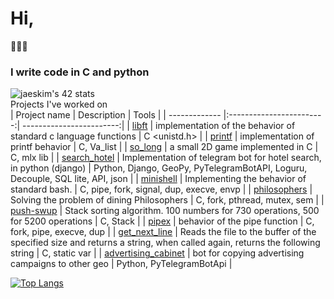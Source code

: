 # Hi,
👋👋👋  
### I write code in C and python ###

![jaeskim's 42 stats](https://badge42.herokuapp.com/api/stats/bcarlee)
<br> Projects I've worked on </br>
| Project name      | Description                | Tools |
| ------------- |:------------------------:| ------------------------:|
| [libft](https://github.com/ilnrzakirov/libft)  |  implementation of the behavior of standard c language functions    | C <unistd.h> |
| [printf](https://github.com/ilnrzakirov/ft_printf)     | implementation of printf behavior |   С, Va_list |
| [so_long](https://github.com/ilnrzakirov/so_long)  | a small 2D game implemented in C         |    C, mlx lib |
| [search_hotel](https://github.com/ilnrzakirov/search_for_hotels)  | Implementation of telegram bot for hotel search, in python (django)         |  Python, Django, GeoPy, PyTelegramBotAPI, Loguru, Decouple, SQL lite, API, json |
| [minishell](https://github.com/ilnrzakirov/minishell)  | Implementing the behavior of standard bash.          |    C, pipe, fork, signal, dup, execve, envp |
| [philosophers](https://github.com/ilnrzakirov/philosophers)  | Solving the problem of dining Philosophers         |    C, fork, pthread, mutex, sem |
| [push-swup](https://github.com/ilnrzakirov/push_swap)  | Stack sorting algorithm. 100 numbers for 730 operations, 500 for 5200 operations         |    C, Stack |
| [pipex](https://github.com/ilnrzakirov/pipex) | behavior of the pipe function         |    C, fork, pipe, execve, dup |
| [get_next_line](https://github.com/ilnrzakirov/get_next_line) | Reads the file to the buffer of the specified size and returns a string, when called again, returns the following string        |    C, static var |
| [advertising_cabinet](https://github.com/ilnrzakirov/advertising_cabinet) | bot for copying advertising campaigns to other geo  |    Python, PyTelegramBotApi |


[![Top Langs](https://github-readme-stats.vercel.app/api/top-langs/?username=ilnrzakirov&layout=compact)](https://github.com/anuraghazra/github-readme-stats)
